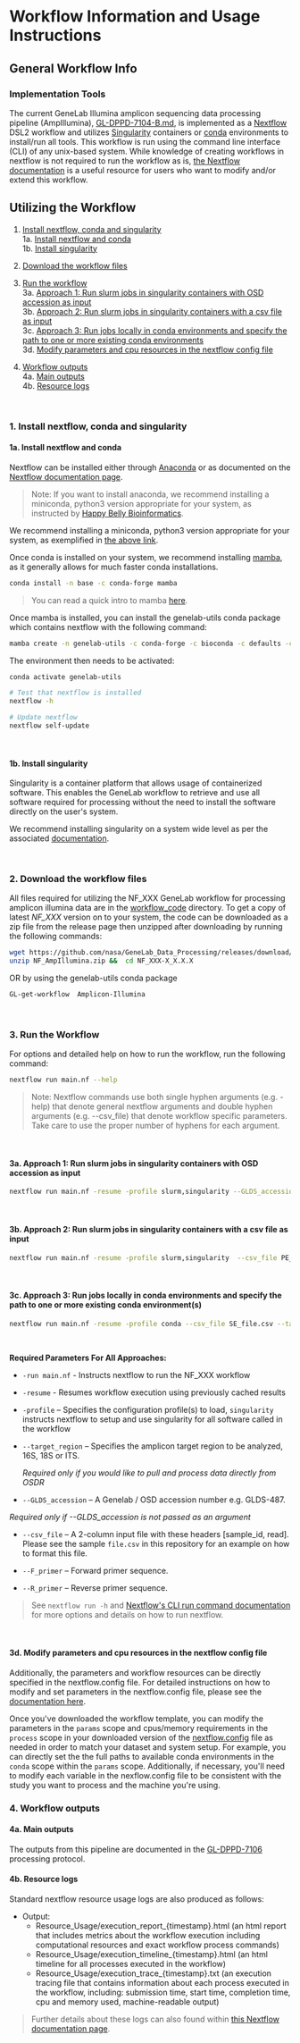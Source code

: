 # Workflow Information and Usage Instructions

## General Workflow Info

### Implementation Tools

The current GeneLab Illumina amplicon sequencing data processing pipeline (AmpIllumina), [GL-DPPD-7104-B.md](../../Pipeline_GL-DPPD-7104_Versions/GL-DPPD-7104-B.md), is implemented as a [Nextflow](https://nextflow.io/) DSL2 workflow and utilizes [Singularity](https://docs.sylabs.io/guides/3.10/user-guide/introduction.html) containers or [conda](https://docs.conda.io/en/latest/) environments to install/run all tools. This workflow is run using the command line interface (CLI) of any unix-based system.  While knowledge of creating workflows in nextflow is not required to run the workflow as is, [the Nextflow documentation](https://nextflow.io/docs/latest/index.html) is a useful resource for users who want to modify and/or extend this workflow.   

## Utilizing the Workflow

1. [Install nextflow, conda and singularity](#1-install-nextflow-conda-and-singularity)  
   1a. [Install nextflow and conda](#1a-install-nextflow-and-conda)  
   1b. [Install singularity](#1b-install-singularity)  

2. [Download the workflow files](#2-download-the-workflow-files)  

3. [Run the workflow](#3-run-the-workflow)  
   3a. [Approach 1: Run slurm jobs in singularity containers with OSD accession as input](#3a-approach-1-run-slurm-jobs-in-singularity-containers-with-osd-accession-as-input)   
   3b. [Approach 2: Run slurm jobs in singularity containers with a csv file as input](#3b-approach-2-run-slurm-jobs-in-singularity-containers-with-a-csv-file-as-input)  
   3c. [Approach 3: Run jobs locally in conda environments and specify the path to one or more existing conda environments](#3c-approach-run-jobs-locally-in-conda-environments-and-specify-the-path-to-one-or-more-existing-conda-environments)  
   3d. [Modify parameters and cpu resources in the nextflow config file](#3d-modify-parameters-and-cpu-resources-in-the-nextflow-config-file)  

4. [Workflow outputs](#4-workflow-outputs)  
   4a. [Main outputs](#4a-main-outputs)  
   4b. [Resource logs](#4b-resource-logs)  

<br>

### 1. Install nextflow, conda and singularity



####  1a. Install nextflow and conda

Nextflow can be installed either through [Anaconda](https://anaconda.org/bioconda/nextflow) or as documented on the [Nextflow documentation page](https://www.nextflow.io/docs/latest/getstarted.html).

> Note: If you want to install anaconda, we recommend installing a miniconda, python3 version appropriate for your system, as instructed by [Happy Belly Bioinformatics](https://astrobiomike.github.io/unix/conda-intro#getting-and-installing-conda).  

We recommend installing a miniconda, python3 version appropriate for your system, as exemplified in [the above link](https://astrobiomike.github.io/unix/conda-intro#getting-and-installing-conda).

Once conda is installed on your system, we recommend installing [mamba](https://github.com/mamba-org/mamba#mamba), as it generally allows for much faster conda installations.

```bash
conda install -n base -c conda-forge mamba
```

> You can read a quick intro to mamba [here](https://astrobiomike.github.io/unix/conda-intro#bonus-mamba-no-5).

Once mamba is installed, you can install the genelab-utils conda package which contains nextflow with the following command:

```bash
mamba create -n genelab-utils -c conda-forge -c bioconda -c defaults -c astrobiomike genelab-utils
```

The environment then needs to be activated:

```bash
conda activate genelab-utils

# Test that nextflow is installed
nextflow -h

# Update nextflow
nextflow self-update
```

<br>

#### 1b. Install singularity

Singularity is a container platform that allows usage of containerized software. This enables the GeneLab workflow to retrieve and use all software required for processing without the need to install the software directly on the user's system.

We recommend installing singularity on a system wide level as per the associated [documentation](https://docs.sylabs.io/guides/3.10/admin-guide/admin_quickstart.html).

<br>

### 2. Download the workflow files

All files required for utilizing the NF_XXX GeneLab workflow for processing amplicon illumina data are in the [workflow_code](workflow_code) directory. To get a copy of latest *NF_XXX* version on to your system, the code can be downloaded as a zip file from the release page then unzipped after downloading by running the following commands: 

```bash
wget https://github.com/nasa/GeneLab_Data_Processing/releases/download/NF_AmpIllumina/NF_AmpIllumina.zip
unzip NF_AmpIllumina.zip &&  cd NF_XXX-X_X.X.X
```

OR by using the genelab-utils conda package

```bash
GL-get-workflow  Amplicon-Illumina
```

<br>

### 3. Run the Workflow

For options and detailed help on how to run the workflow, run the following command:

```bash
nextflow run main.nf --help
```

> Note: Nextflow commands use both single hyphen arguments (e.g. -help) that denote general nextflow arguments and double hyphen arguments (e.g. --csv_file) that denote workflow specific parameters.  Take care to use the proper number of hyphens for each argument.

<br>

#### 3a. Approach 1: Run slurm jobs in singularity containers with OSD accession as input

```bash
nextflow run main.nf -resume -profile slurm,singularity --GLDS_accession GLDS-487 --target_region 16S
```

<br>

#### 3b. Approach 2: Run slurm jobs in singularity containers with a csv file as input

```bash
nextflow run main.nf -resume -profile slurm,singularity  --csv_file PE_file.csv --target_region 16S --F_primer AGAGTTTGATCCTGGCTCAG --R_primer CTGCCTCCCGTAGGAGT 
```

<br>

#### 3c. Approach 3: Run jobs locally in conda environments and specify the path to one or more existing conda environment(s)

```bash
nextflow run main.nf -resume -profile conda --csv_file SE_file.csv --target_region 16S --F_primer AGAGTTTGATCCTGGCTCAG --R_primer CTGCCTCCCGTAGGAGT --conda.qc <path/to/existing/conda/environment>
```

<br>

**Required Parameters For All Approaches:**

* `-run main.nf` - Instructs nextflow to run the NF_XXX workflow 
* `-resume` - Resumes  workflow execution using previously cached results
* `-profile` – Specifies the configuration profile(s) to load, `singularity` instructs nextflow to setup and use singularity for all software called in the workflow
* `--target_region` – Specifies the amplicon target region to be analyzed, 16S, 18S or ITS.
  

  *Required only if you would like to pull and process data directly from OSDR*

* `--GLDS_accession` – A Genelab / OSD accession number e.g. GLDS-487.

*Required only if --GLDS_accession is not passed as an argument*

* `--csv_file` –  A 2-column input file with these headers [sample_id, read]. Please see the sample `file.csv` in this repository for an example on how to format this file.

* `--F_primer` – Forward primer sequence.

* `--R_primer` – Reverse primer sequence.

> See `nextflow run -h` and [Nextflow's CLI run command documentation](https://nextflow.io/docs/latest/cli.html#run) for more options and details on how to run nextflow.

<br>

#### 3d. Modify parameters and cpu resources in the nextflow config file

Additionally, the parameters and workflow resources can be directly specified in the nextflow.config file. For detailed instructions on how to modify and set parameters in the nextflow.config file, please see the [documentation here](https://www.nextflow.io/docs/latest/config.html).

Once you've downloaded the workflow template, you can modify the parameters in the `params` scope and cpus/memory requirements in the `process` scope in your downloaded version of the [nextflow.config](workflow_code/nextflow.config) file as needed in order to match your dataset and system setup. For example, you can directly set the the full paths to available conda environments in the `conda` scope within the `params`  scope. Additionally, if necessary, you'll need to modify each variable in the nexflow.config file to be consistent with the study you want to process and the machine you're using.

### 4.  Workflow outputs

#### 4a. Main outputs

The outputs from this pipeline are documented in the [GL-DPPD-7106](../../Pipeline_GL-DPPD-7104_Versions/GL-DPPD-7104-B.md) processing protocol.

#### 4b. Resource logs

Standard nextflow resource usage logs are also produced as follows:

- Output:
  - Resource_Usage/execution_report_{timestamp}.html (an html report that includes metrics about the workflow execution including computational resources and exact workflow process commands)
  - Resource_Usage/execution_timeline_{timestamp}.html (an html timeline for all processes executed in the workflow)
  - Resource_Usage/execution_trace_{timestamp}.txt (an execution tracing file that contains information about each process executed in the workflow, including: submission time, start time, completion time, cpu and memory used, machine-readable output)

> Further details about these logs can also found within [this Nextflow documentation page](https://www.nextflow.io/docs/latest/tracing.html#execution-report).

